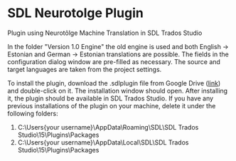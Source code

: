 ﻿# SDL Neurotolge Plugin
Plugin using Neurotõlge Machine Translation in SDL Trados Studio

In the folder "Version 1.0 Engine" the old engine is used and both English -> Estonian and German -> Estonian translations are possible. 
The fields in the configuration dialog window are pre-filled as necessary. The source and target languages are taken from the project settings. 

To install the plugin, download the .sdlplugin file from Google Drive ([link](https://drive.google.com/open?id=15EdKHKZuLKaFCDhc7JW9E1CRG2iGlgwl)) and double-click on it. The installation window should open. 
After installing it, the plugin should be available in SDL Trados Studio. 
If you have any previous installations of the plugin on your machine, delete it under the following folders:
1. C:\Users\{your username}\AppData\Roaming\SDL\SDL Trados Studio\15\Plugins\Packages
2. C:\Users\{your username}\AppData\Local\SDL\SDL Trados Studio\15\Plugins\Packages